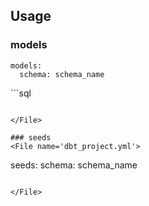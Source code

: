 
## Usage

### models

<File name='dbt_project.yml'>

```
models:
  schema: schema_name
```

</File>


<File name='my_model.sql'>
```sql

```

</File>

### seeds
<File name='dbt_project.yml'>

```
seeds:
  schema: schema_name
```

</File>
